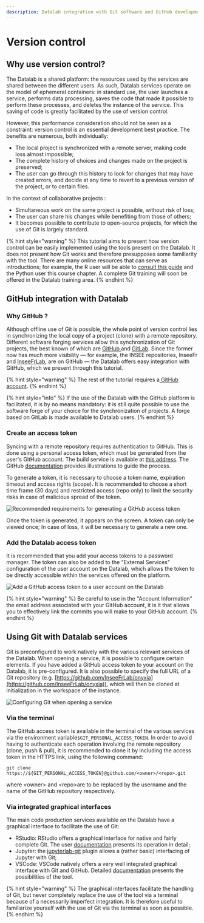```yaml
---
description: Datalab integration with Git software and GitHub development platform
---
```


# Version control

## Why use version control?

The Datalab is a shared platform: the resources used by the services are shared between the different users. As such, Datalab services operate on the model of ephemeral containers: in standard use, the user launches a service, performs data processing, saves the code that made it possible to perform these processes, and deletes the instance of the service. This saving of code is greatly facilitated by the use of version control.

However, this performance consideration should not be seen as a constraint: version control is an essential development best practice. The benefits are numerous, both individually:

* The local project is synchronized with a remote server, making code loss almost impossible;
* The complete history of choices and changes made on the project is preserved;
* The user can go through this history to look for changes that may have created errors, and decide at any time to revert to a previous version of the project, or to certain files.

In the context of collaborative projects :

* Simultaneous work on the same project is possible, without risk of loss;
* The user can share his changes while benefiting from those of others;
* It becomes possible to contribute to open-source projects, for which the use of Git is largely standard.

{% hint style="warning" %}
This tutorial aims to present how version control can be easily implemented using the tools present on the Datalab. It does not present how Git works and therefore presupposes some familiarity with the tool. There are many online resources that can serve as introductions; for example, the R user will be able to [consult this guide](https://linogaliana.gitlab.io/collaboratif/git.html) and the Python user this course chapter. A complete Git training will soon be offered in the Datalab training area.
{% endhint %}

## GitHub integration with Datalab&#x20;

### Why GitHub ?

Although offline use of Git is possible, the whole point of version control lies in synchronizing the local copy of a project (clone) with a remote repository. Different software forging services allow this synchronization of Git projects, the best known of which are [GitHub ](https://github.com/)and [GitLab](https://about.gitlab.com/). Since the former now has much more visibility — for example, the INSEE repositories, InseeFr and [InseeFrLab](https://github.com/InseeFrLab), are on GitHub — the Datalab offers easy integration with GitHub, which we present through this tutorial.

{% hint style="warning" %}
The rest of the tutorial requires a[ GitHub account](https://github.com/).
{% endhint %}

{% hint style="info" %}
If the use of the Datalab with the GitHub platform is facilitated, it is by no means mandatory: it is still quite possible to use the software forge of your choice for the synchronization of projects. A forge based on GitLab is made available to Datalab users.
{% endhint %}

### Create an access token&#x20;

Syncing with a remote repository requires authentication to GitHub. This is done using a personal access token, which must be generated from the user's GitHub account. The build service is available at [this address](https://github.com/settings/tokens). The GitHub [documentation](https://docs.github.com/en/authentication/keeping-your-account-and-data-secure/managing-your-personal-access-tokens) provides illustrations to guide the process.

To generate a token, it is necessary to choose a token name, expiration timeout and access rights (scope). It is recommended to choose a short time frame (30 days) and restricted access (repo only) to limit the security risks in case of malicious spread of the token.

![Recommended requirements for generating a GitHub access token](<../.gitbook/assets/token (1).PNG>)

Once the token is generated, it appears on the screen. A token can only be viewed once; In case of loss, it will be necessary to generate a new one.

### &#x20;Add the Datalab access token

It is recommended that you add your access tokens to a password manager. The token can also be added to the "External Services" configuration of the user account on the Datalab, which allows the token to be directly accessible within the services offered on the platform.

![Add a GitHub access token to a user account on the Datalab](<../.gitbook/assets/git (1).PNG>)

{% hint style="warning" %}
Be careful to use in the "Account Information" the email address associated with your GitHub account, it is it that allows you to effectively link the commits you will make to your GitHub account.
{% endhint %}

## Using Git with Datalab services&#x20;

Git is preconfigured to work natively with the various relevant services of the Datalab. When opening a service, it is possible to configure certain elements. If you have added a GitHub access token to your account on the Datalab, it is pre-configured. It is also possible to specify the full URL of a Git repository (e.g. [https://github.com/InseeFrLab/onyxia](https://github.com/InseeFrLab/onyxia)), which will then be cloned at initialization in the workspace of the instance.

![Configuring Git when opening a service](../.gitbook/assets/rstudio.PNG)

### Via the terminal

The GitHub access token is available in the terminal of the various services via the environment variable`$GIT_PERSONAL_ACCESS_TOKEN`. In order to avoid having to authenticate each operation involving the remote repository (clone, push & pull), it is recommended to clone it by including the access token in the HTTPS link, using the following command:

`git clone https://${GIT_PERSONAL_ACCESS_TOKEN}@github.com/<owner>/<repo>.git`

where \<owner> and \<repo>are to be replaced by the username and the name of the GitHub repository respectively.

### Via integrated graphical interfaces

The main code production services available on the Datalab have a graphical interface to facilitate the use of Git:

* RStudio: RStudio offers a graphical interface for native and fairly complete Git. The user [documentation](https://www.book.utilitr.org/03\_fiches\_thematiques/fiche\_git\_utilisation) presents its operation in detail; &#x20;
* Jupyter: the [jupyterlab-git](https://github.com/jupyterlab/jupyterlab-git) plugin allows a (rather basic) interfacing of Jupyter with Git;&#x20;
* VSCode: VSCode natively offers a very well integrated graphical interface with Git and GitHub. Detailed [documentation](https://code.visualstudio.com/docs/sourcecontrol/overview) presents the possibilities of the tool.

{% hint style="warning" %}
The graphical interfaces facilitate the handling of Git, but never completely replace the use of the tool via a terminal because of a necessarily imperfect integration. It is therefore useful to familiarize yourself with the use of Git via the terminal as soon as possible.
{% endhint %}
